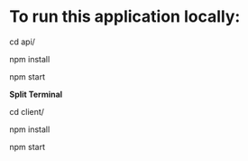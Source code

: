 # To run this application locally:

cd api/

npm install

npm start


**Split Terminal**


cd client/

npm install

npm start